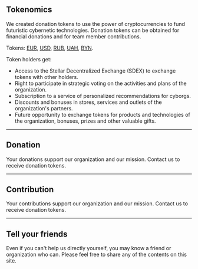 <h2 id="header-2">Tokenomics</h2>
<p>
  We created donation tokens to use the power of cryptocurrencies to fund futuristic cybernetic technologies. Donation tokens can be obtained for financial donations and for team member contributions.
</p>
<p>
  Tokens:
  <a href="https://stellar.expert/explorer/public/asset/EUR-GCIKFVTBQ4QPM3IWTOKXKLHKJLVJWHN6QAFIVMQEKGUPGBFLXMUGWXAB" target="_blank">EUR</a>,
  <a href="https://stellar.expert/explorer/public/asset/USD-GCIKFVTBQ4QPM3IWTOKXKLHKJLVJWHN6QAFIVMQEKGUPGBFLXMUGWXAB" target="_blank">USD</a>,
  <a href="https://stellar.expert/explorer/public/asset/RUB-GCIKFVTBQ4QPM3IWTOKXKLHKJLVJWHN6QAFIVMQEKGUPGBFLXMUGWXAB" target="_blank">RUB</a>,
  <a href="https://stellar.expert/explorer/public/asset/UAH-GCIKFVTBQ4QPM3IWTOKXKLHKJLVJWHN6QAFIVMQEKGUPGBFLXMUGWXAB" target="_blank">UAH</a>,
  <a href="https://stellar.expert/explorer/public/asset/BYN-GCIKFVTBQ4QPM3IWTOKXKLHKJLVJWHN6QAFIVMQEKGUPGBFLXMUGWXAB" target="_blank">BYN</a>.
</p>
<p>
  Token holders get:
  <ul>
    <li>Access to the Stellar Decentralized Exchange (SDEX) to exchange tokens with other holders.</li>
    <li>Right to participate in strategic voting on the activities and plans of the organization.</li>
    <li>Subscription to a service of personalized recommendations for cyborgs.</li>
    <li>Discounts and bonuses in stores, services and outlets of the organization's partners.</li>
    <li>Future opportunity to exchange tokens for products and technologies of the organization, bonuses, prizes and other valuable gifts.</li>
  </ul>
</p>
<hr/>
<h2 id="header-2">Donation</h2>
<p>
  Your donations support our organization and our mission. Contact us to receive donation tokens.
</p>
<hr/>
<h2 id="header-2">Contribution</h2>
<p>
  Your contributions support our organization and our mission. Contact us to receive donation tokens.
</p>
<hr/>
<h2 id="header-2">Tell your friends</h2>
<p>
  Even if you can't help us directly yourself, you may know a friend or organization who can. Please feel free to share any of the contents on this site.
</p>
